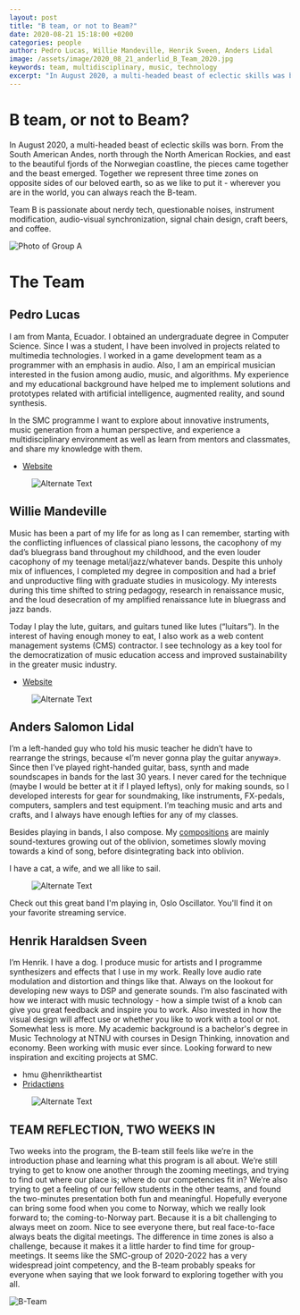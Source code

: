 ```yaml
---
layout: post
title: "B team, or not to Beam?"
date: 2020-08-21 15:18:00 +0200
categories: people
author: Pedro Lucas, Willie Mandeville, Henrik Sveen, Anders Lidal
image: /assets/image/2020_08_21_anderlid_B_Team_2020.jpg
keywords: team, multidisciplinary, music, technology
excerpt: "In August 2020, a multi-headed beast of eclectic skills was born. From the South American Andes, north through the North American Rockies, and east to the beautiful fjords of the Norwegian coastline, the pieces came together and the beast emerged."
---
```


# B team, or not to Beam?

In August 2020, a multi-headed beast of eclectic skills was born. From the South American Andes, north through the North American Rockies, and east to the beautiful fjords of the Norwegian coastline, the pieces came together and the beast emerged. Together we represent three time zones on opposite sides of our beloved earth, so as we like to put it - wherever you are in the world, you can always reach the B-team.

Team B is passionate about nerdy tech, questionable noises, instrument modification, audio-visual synchronization, signal chain design, craft beers, and coffee.

![Photo of Group A](/assets/image/2020_08_21_anderlid_B_Team_2020.jpg "Group B")

# The Team

## Pedro Lucas

I am from Manta, Ecuador. I obtained an undergraduate degree in Computer Science. Since I was a student, I have been involved in projects related to multimedia technologies. I worked in a game development team as a programmer with an emphasis in audio. Also, I am an empirical musician interested in the fusion among audio, music, and algorithms. My experience and my educational background have helped me to implement solutions and prototypes related with artificial intelligence, augmented reality, and sound synthesis.

In the SMC programme I want to explore about innovative instruments, music generation from a human perspective, and experience a multidisciplinary environment as well as learn from mentors and classmates, and share my knowledge with them.

* [Website](https://pedrolucas.tech/)

<figure style="float: none">
   <img src="/assets/image/2020_08_21_pedropl_pedro_lucas.jpg" alt="Alternate Text" title="Pedro Lucas" width="auto" />
</figure>


## Willie Mandeville

Music has been a part of my life for as long as I can remember, starting with the conflicting influences of classical piano lessons, the cacophony of my dad’s bluegrass band throughout my childhood, and the even louder cacophony of my teenage metal/jazz/whatever bands. Despite this unholy mix of influences, I completed my degree in composition and had a brief and unproductive fling with graduate studies in musicology. My interests during this time shifted to string pedagogy, research in renaissance music, and the loud desecration of my amplified renaissance lute in bluegrass and jazz bands.

Today I play the lute, guitars, and guitars tuned like lutes (“luitars”). In the interest of having enough money to eat, I also work as a web content management systems (CMS) contractor. I see technology as a key tool for the democratization of music education access and improved sustainability in the greater music industry.

* [Website](http://www.williemandeville.com/)

<figure style="float: none">
   <img src="/assets/image/2020_08_21_williakm_willie_mandeville.jpg" alt="Alternate Text" title="Willie Mandeville" width="auto" />
</figure>

## Anders Salomon Lidal

I’m a left-handed guy who told his music teacher he didn’t have to rearrange the strings, because «I’m never gonna play the guitar anyway». Since then I’ve played right-handed guitar, bass, synth and made soundscapes in bands for the last 30 years. I never cared for the technique (maybe I would be better at it if I played leftys), only for making sounds, so I developed interests for gear for soundmaking, like instruments, FX-pedals, computers, samplers and test equipment.
I’m teaching music and arts and crafts, and I always have enough lefties for any of my classes.

Besides playing in bands, I also compose. My [compositions](https://soundcloud.com/anders-salomon-lidal) are mainly sound-textures growing out of the oblivion, sometimes slowly moving towards a kind of song, before disintegrating back into oblivion.

I have a cat, a wife, and we all like to sail.

<figure style="float: none">
   <img src="/assets/image/2020_08_21_anderlid_anders_bio.jpg" alt="Alternate Text" title="Cat, stuff and I" width="auto" />
</figure>

Check out this great band I'm playing in, Oslo Oscillator. You'll find it on your favorite streaming service.

## Henrik Haraldsen Sveen

I’m Henrik. I have a dog. I produce music for artists and I programme synthesizers and effects that I use in my work. Really love audio rate modulation and distortion and things like that. Always on the lookout for developing new ways to DSP and generate sounds. I’m also fascinated with how we interact with music technology - how a simple twist of a knob can give you great feedback and inspire you to work. Also invested in how the visual design will affect use or whether you like to work with a tool or not. Somewhat less is more. My academic background is a bachelor's degree in Music Technology at NTNU with courses in Design Thinking, innovation and economy. Been working with music ever since. Looking forward to new inspiration and exciting projects at SMC.

* hmu @henriktheartist
* [Pridactiøns](https://open.spotify.com/playlist/3Py8TISdKM6AQgEYscNRsG?si=YN0zmDb0SXCe90N-FDOP7w "Why are you hovering, you should click!")
<figure style="float: none">
<img src="/assets/image/2020_08_21_henrhsv_henrikSMC.jpg" alt="Alternate Text" title="Picture of me and dog" width="auto" />
</figure>

## TEAM REFLECTION, TWO WEEKS IN

Two weeks into the program, the B-team still feels like we’re in the introduction phase and learning what this program is all about. We’re still trying to get to know one another through the zooming meetings, and trying to find out where our place is; where do our competencies fit in?
We’re also trying to get a feeling of our fellow students in the other teams, and found the two-minutes presentation both fun and meaningful. Hopefully everyone can bring some food when you come to Norway, which we really look forward to; the coming-to-Norway part. Because it is a bit challenging to always meet on zoom. Nice to see everyone there, but real face-to-face always beats the digital meetings. The difference in time zones is also a challenge, because it makes it a little harder to find time for group-meetings.
It seems like the SMC-group of 2020-2022 has a very widespread joint competency, and the B-team probably speaks for everyone when saying that we look forward to exploring together with you all.

![B-Team](https://www.uio.no/english/studies/programmes/SMC-master/blog/assets/image/2020_08_26_pedropl_bteam2020.gif "B-Team")

